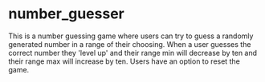 # number_guesser
This is a number guessing game where users can try to guess a randomly generated number in a range of their choosing. When a user guesses the correct number they 'level up' and their range min will decrease by ten and their range max will increase by ten. Users have an option to reset the game. 
